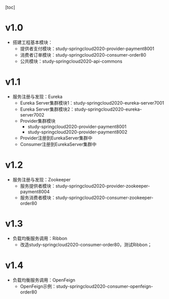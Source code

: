 [toc]

# v1.0
- 搭建工程基本模块：
  - 提供者支付模块：study-springcloud2020-provider-payment8001
  - 消费者订单模块：study-springcloud2020-consumer-order80
  - 公共模块：study-springcloud2020-api-commons

# v1.1
- 服务注册与发现：Eureka
  - Eureka Server集群模块1：study-springcloud2020-eureka-server7001
  - Eureka Server集群模块2：study-springcloud2020-eureka-server7002
  - Provider集群模块
    - study-springcloud2020-provider-payment8001
    - study-springcloud2020-provider-payment8002
  - Provider注册到EurekaServer集群中
  - Consumer注册到EurekaServer集群中
  
# v1.2
- 服务注册与发现：Zookeeper
  - 服务提供者模块：study-springcloud2020-provider-zookeeper-payment8004
  - 服务消费者模块：study-springcloud2020-consumer-zookeeper-order80
  
 # v1.3
 - 负载均衡服务调用：Ribbon 
   - 改造study-springcloud2020-consumer-order80，测试Ribbon；
 
 # v1.4
 - 负载均衡服务调用：OpenFeign
   - OpenFeign示例：study-springcloud2020-consumer-openfeign-order80
 